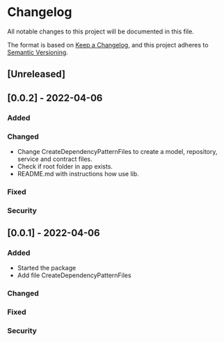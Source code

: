 # Changelog
All notable changes to this project will be documented in this file.

The format is based on [Keep a Changelog](https://keepachangelog.com/en/1.0.0/),
and this project adheres to [Semantic Versioning](https://semver.org/spec/v2.0.0.html).

## [Unreleased]

## [0.0.2] - 2022-04-06
### Added

### Changed
- Change CreateDependencyPatternFiles to create a model, repository, service and contract files.
- Check if root folder in app exists.
- README.md with instructions how use lib.
### Fixed

### Security
## [0.0.1] - 2022-04-06
### Added
- Started the package
- Add file CreateDependencyPatternFiles
### Changed

### Fixed

### Security